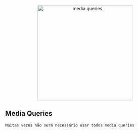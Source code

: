 <p align="center">
  <a href="https://tableless.com.br/introducao-sobre-media-queries/" target="_blank">
    <img alt="media queries" src="http://www.geeksvilla.com/wp-content/uploads/media_queries.jpg" width="auto" height="300px"/>
  </a>
</p>

## Media Queries

``` bash
Muitas vezes não será necessário usar todos media queries
```





